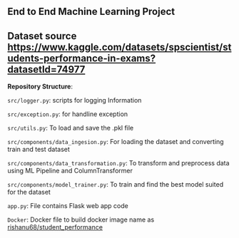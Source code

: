 ## End to End Machine Learning Project

## Dataset source https://www.kaggle.com/datasets/spscientist/students-performance-in-exams?datasetId=74977

**Repository Structure**:

`src/logger.py`: scripts for logging Information

`src/exception.py`: for handline exception

`src/utils.py`: To load and save the .pkl file

`src/components/data_ingesion.py`: For loading the dataset and converting train and test dataset

`src/components/data_transformation.py`: To transform and preprocess data using ML Pipeline and ColumnTransformer

`src/components/model_trainer.py`: To train and find the best model suited for the dataset

`app.py`: File contains Flask web app code

`Docker`: Docker file to build docker image name as 
[rishanu68/student_performance](https://hub.docker.com/repository/docker/rishanu68/student-performance-indicator/tags?page=1&ordering=last_updated)